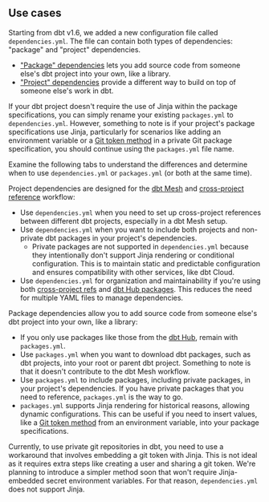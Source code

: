 
## Use cases

Starting from dbt v1.6, we added a new configuration file called `dependencies.yml`. The file can contain both types of dependencies: "package" and "project" dependencies.
- ["Package" dependencies](/docs/build/packages#how-do-i-add-a-package-to-my-project) lets you add source code from someone else's dbt project into your own, like a library.
- ["Project" dependencies](/docs/collaborate/govern/project-dependencies) provide a different way to build on top of someone else's work in dbt.

If your dbt project doesn't require the use of Jinja within the package specifications, you can simply rename your existing `packages.yml` to `dependencies.yml`. However, something to note is if your project's package specifications use Jinja, particularly for scenarios like adding an environment variable or a [Git token method](/docs/build/packages#git-token-method) in a private Git package specification, you should continue using the `packages.yml` file name.

Examine the following tabs to understand the differences and determine when to use `dependencies.yml` or `packages.yml` (or both at the same time).

<Tabs>
<TabItem value="project" label="When to use Project dependencies">

Project dependencies are designed for the [dbt Mesh](/best-practices/how-we-mesh/mesh-1-intro) and [cross-project reference](/docs/collaborate/govern/project-dependencies#how-to-write-cross-project-ref) workflow:

- Use `dependencies.yml` when you need to set up cross-project references between different dbt projects, especially in a dbt Mesh setup.
- Use `dependencies.yml` when you want to include both projects and non-private dbt packages in your project's dependencies.
  - Private packages are not supported in `dependencies.yml` because they intentionally don't support Jinja rendering or conditional configuration. This is to maintain static and predictable configuration and ensures compatibility with other services, like dbt Cloud.
- Use `dependencies.yml` for organization and maintainability if you're using both [cross-project refs](/docs/collaborate/govern/project-dependencies#how-to-write-cross-project-ref) and [dbt Hub packages](https://hub.getdbt.com/). This reduces the need for multiple YAML files to manage dependencies.

</TabItem>

<TabItem value="packages" label="When to use Package dependencies">

Package dependencies allow you to add source code from someone else's dbt project into your own, like a library:

- If you only use packages like those from the [dbt Hub](https://hub.getdbt.com/), remain with `packages.yml`.
- Use `packages.yml` when you want to download dbt packages, such as dbt projects, into your root or parent dbt project. Something to note is that it doesn't contribute to the dbt Mesh workflow.
- Use `packages.yml` to include packages, including private packages, in your project's dependencies. If you have private packages that you need to reference, `packages.yml` is the way to go.
- `packages.yml` supports Jinja rendering for historical reasons, allowing dynamic configurations. This can be useful if you need to insert values, like a [Git token method](/docs/build/packages#git-token-method) from an environment variable, into your package specifications.

Currently, to use private git repositories in dbt, you need to use a workaround that involves embedding a git token with Jinja. This is not ideal as it requires extra steps like creating a user and sharing a git token. We're planning to introduce a simpler method soon that won't require Jinja-embedded secret environment variables. For that reason, `dependencies.yml` does not support Jinja.
</TabItem>
</Tabs>
